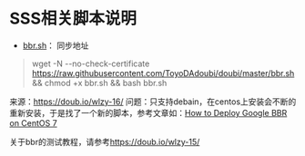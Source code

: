 # SSS相关脚本说明

- [bbr.sh](./bbr.sh)： 同步地址

> wget -N --no-check-certificate https://raw.githubusercontent.com/ToyoDAdoubi/doubi/master/bbr.sh && chmod +x bbr.sh && bash bbr.sh

来源：https://doub.io/wlzy-16/
问题：只支持debain，在centos上安装会不断的重新安装，于是找了一个新的脚本，参考文章如：[How to Deploy Google BBR on CentOS 7
](https://www.vultr.com/docs/how-to-deploy-google-bbr-on-centos-7)

关于bbr的测试教程，请参考<https://doub.io/wlzy-15/>

